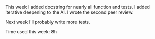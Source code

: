 This week I added docstring for nearly all function and tests. I added iterative deepening to the AI. I wrote the second peer review.

Next week I'll probably write more tests.

Time used this week: 8h